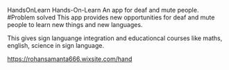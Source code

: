  HandsOnLearn
 Hands-On-Learn
An app for deaf and mute people. #Problem solved This app provides new opportunities for deaf and mute people to learn new things and new languages.

This gives sign languange integration and educationcal courses like maths, english, science in sign language.

https://rohansamanta666.wixsite.com/hand

